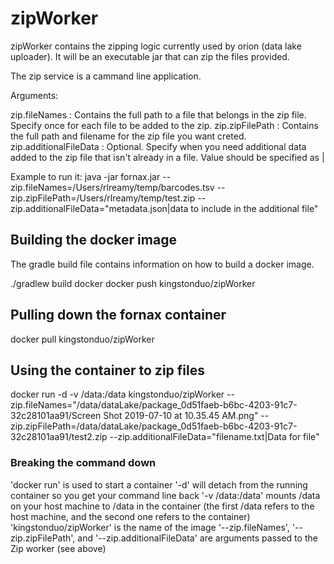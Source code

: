 # zipWorker
zipWorker contains the zipping logic currently used by orion (data lake uploader).  It will be an executable jar that can zip the files provided.

The zip service is a cammand line application.  

Arguments:

zip.fileNames          : Contains the full path to a file that belongs in the zip file.  Specify once for each file to be added to the zip.
zip.zipFilePath        : Contains the full path and filename for the zip file you want creted.
zip.additionalFileData : Optional.  Specify when you need additional data added to the zip file that isn't already in a file.  Value should be specified as <filename>|<file data>

Example to run it:
java -jar fornax.jar --zip.fileNames=/Users/rlreamy/temp/barcodes.tsv --zip.zipFilePath=/Users/rlreamy/temp/test.zip --zip.additionalFileData="metadata.json|data to include in the additional file"

## Building the docker image
The gradle build file contains information on how to build a docker image.

./gradlew build docker
docker push kingstonduo/zipWorker

## Pulling down the fornax container
docker pull kingstonduo/zipWorker

## Using the container to zip files
docker run -d -v /data:/data kingstonduo/zipWorker --zip.fileNames="/data/dataLake/package_0d51faeb-b6bc-4203-91c7-32c28101aa91/Screen Shot 2019-07-10 at 10.35.45 AM.png" --zip.zipFilePath=/data/dataLake/package_0d51faeb-b6bc-4203-91c7-32c28101aa91/test2.zip --zip.additionalFileData="filename.txt|Data for file"

### Breaking the command down
'docker run' is used to start a container
'-d' will detach from the running container so you get your command line back
'-v /data:/data' mounts /data on your host machine to /data in the container (the first /data refers to the host machine, and the second one refers to the container)
'kingstonduo/zipWorker' is the name of the image
'--zip.fileNames', '--zip.zipFilePath', and '--zip.additionalFileData' are arguments passed to the Zip worker (see above)
